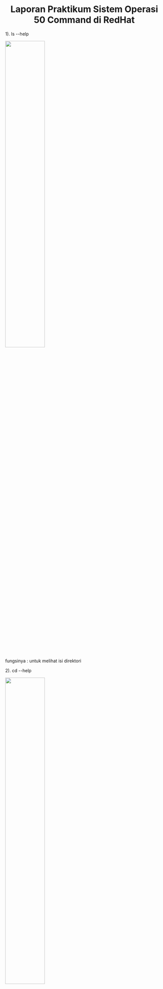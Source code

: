 <div style="text-align: center;">
    <h1> Laporan Praktikum Sistem Operasi 50 Command di RedHat </h1>
</div>

1). ls --help

<img src="https://github.com/Naylavira/Praktikum-Sistem-Operasi-Nayla/assets/151722965/10794f5e-ed0d-4833-bc51-61e6b2bb85de)" width=50% height=50%>

fungsinya : untuk melihat isi direktori

2). cd --help

<img src="https://github.com/Naylavira/Praktikum-Sistem-Operasi-Nayla/assets/151722965/bd7257f0-24cd-4b74-bd0e-8d496aac2df2" width=50% height=50%>

fungsinya : untuk berpindah direktori

3). pwd --help

<img src="https://github.com/Naylavira/Praktikum-Sistem-Operasi-Nayla/assets/151722965/8dae5466-ac67-4d7f-8331-4990e12f5565" width=50% height=50%>

fungsinya : untuk menampilkan direktori kerja saat ini

4). mkdir --help

<img src="https://github.com/Naylavira/Praktikum-Sistem-Operasi-Nayla/assets/151722965/3829d46b-dc13-4c1e-8671-9adc65cee636" width=50% height=50%>

fungsinya : untuk membuat direktori baru

5). rmdir --help

<img src="https://github.com/Naylavira/Praktikum-Sistem-Operasi-Nayla/assets/151722965/6888e8fe-0f04-45dc-b9da-16767134b7b8" width=50% height=50%>

fungsinya : untuk menghapus direktori kosong

6). touch --help

<img src="https://github.com/Naylavira/Praktikum-Sistem-Operasi-Nayla/assets/151722965/edb268d1-1fa2-4334-87d1-83ec770b86f9" width=50% height=50%>

fungsinya : untuk membuat file kosong  

7). cp --help

<img src="https://github.com/Naylavira/Praktikum-Sistem-Operasi-Nayla/assets/151722965/6848b8d9-9118-4fef-b2a9-f1be0df012f0" width=50% height=50%> 

fungsinya : untuk menyalin file atau direktori

8). mv --help

<img src="https://github.com/Naylavira/Praktikum-Sistem-Operasi-Nayla/assets/151722965/ed4b3597-6fae-4aea-abbe-eb849bdbd38d" width=50% height=50%>

fungsinya : untuk memindahkan atau mengganti nama file atau direktori

9). rm --help

<img src="https://github.com/Naylavira/Praktikum-Sistem-Operasi-Nayla/assets/151722965/54fecea8-519b-4591-a501-9a1bcf9c89a4" width=50% height=50%>

fungsinya :  untuk menghapus file atau direktori

10). cat --help

<img src="https://github.com/Naylavira/Praktikum-Sistem-Operasi-Nayla/assets/151722965/777cbf88-5191-481c-9552-5ae929c6e4c9" width=50% height=50%>

fungsinya : untuk menampilkan isi file

11). grep --help

<img src="https://github.com/Naylavira/Praktikum-Sistem-Operasi-Nayla/assets/151722965/a186cfc7-5ca1-46f7-ac56-363bd237aa89" width=50% height=50%>

fungsinya : untuk mencari pola dalam file teks

12). chmod --help

<img src="https://github.com/Naylavira/Praktikum-Sistem-Operasi-Nayla/assets/151722965/55f1acce-5e30-4c4f-80d1-63e57b59eaa3" width=50% height=50%>

fungsinya :  untuk mengubah izin file atau direktori

13). chown --help

<img src="https://github.com/Naylavira/Praktikum-Sistem-Operasi-Nayla/assets/151722965/a5fbfaf0-234b-4853-8806-253dbe7c61fc" width=50% height=50%>

fungsinya : untuk mengubah kepemilikan file atau direktori

14). ps --help

<img src="https://github.com/Naylavira/Praktikum-Sistem-Operasi-Nayla/assets/151722965/7a3ec37f-dbe2-43e9-83f2-15e4fafb8ecb" width=50% height=50%>

fungsinya : untuk menampilkan daftar proses

15). kill --help

<img src="https://github.com/Naylavira/Praktikum-Sistem-Operasi-Nayla/assets/151722965/5f36d08f-58db-4f02-b773-8b5787473768" width=50% height=50%>

fungsinya : untuk menghentikan proses 

16). top --help

<img src="https://github.com/Naylavira/Praktikum-Sistem-Operasi-Nayla/assets/151722965/5f4445b2-5eeb-4305-9f52-6088084f12bc" width=50% height=50%> 

fungsinya : untuk menampilkan penggunaan sumber daya sistem

17). df --help

<img src="https://github.com/Naylavira/Praktikum-Sistem-Operasi-Nayla/assets/151722965/3cb07908-e822-4b24-ade0-30d712cb6859" width=50% height=50%>

fungsinya : untuk menampilkan penggunaan ruang disk

18). du --help

<img src="https://github.com/Naylavira/Praktikum-Sistem-Operasi-Nayla/assets/151722965/51542e3c-2a26-4b49-bf43-faa15a711fde" width=50% height=50%>

fungsinya : untuk menampilkan penggunaan ruang direktori

19). tar --help

<img src="https://github.com/Naylavira/Praktikum-Sistem-Operasi-Nayla/assets/151722965/fc318316-58da-4f1e-b894-c2d252c6db2c" width=50% height=50%>

fungsinya : untuk mengarsipkan file

20). gzip --help

<img src="https://github.com/Naylavira/Praktikum-Sistem-Operasi-Nayla/assets/151722965/0753043d-417a-4667-af0c-f4cc8596385a" width=50% height=50%>

fungsinya : untuk mengompresi file

21). gunzip --help

<img src="https://github.com/Naylavira/Praktikum-Sistem-Operasi-Nayla/assets/151722965/128a22c4-fcd2-4c99-879b-b6dca5682c09" width=50% height=50%> 

fungsinya : untuk men-dekompresi file yang dikompresi dengan gzip

22). find --help

<img src="https://github.com/Naylavira/Praktikum-Sistem-Operasi-Nayla/assets/151722965/f9b7debf-60c5-4564-a113-23136c38c56b" width=50% height=50%>

fungsinya : untuk mencari file dan direktori.

23). locate --help

<img src="https://github.com/Naylavira/Praktikum-Sistem-Operasi-Nayla/assets/151722965/2415d102-40e1-4e68-a3dd-2280cd5edd49" width=50% height=50%>

fungsinya : untuk mencari file dengan nama tertentu

24). journalctl --help

<img src="https://github.com/Naylavira/Praktikum-Sistem-Operasi-Nayla/assets/151722965/0ff78be8-cbb6-4558-93c6-b5419f00392f" width=50% height=50%> 

fungsinya : untuk melihat log sistem

25). systemctl --help

<img src="https://github.com/Naylavira/Praktikum-Sistem-Operasi-Nayla/assets/151722965/0c80ebed-a925-4b56-b12c-a1c8cc4660c0" width=50% height=50%>

fungsinya : untuk mengontrol layanan sistem

26). yum --help

<img src="https://github.com/Naylavira/Praktikum-Sistem-Operasi-Nayla/assets/151722965/1774febc-31de-41aa-8f85-4e38ecca328c" width=50% height=50%>

fungsinya : untuk menginstal, menghapus, dan mengelola paket perangkat lunak

27). firewall-cmd --help

<img src="https://github.com/Naylavira/Praktikum-Sistem-Operasi-Nayla/assets/151722965/8f4d8061-9f40-4688-9db4-6e6f5b515250" width=50% height=50%>

fungsinya : mengkonfigurasi pengaturan firewall

28). ifconfig --help

<img src="https://github.com/Naylavira/Praktikum-Sistem-Operasi-Nayla/assets/151722965/bfe2b228-1434-4530-92fa-ab0ce3a36ee8" width=50% height=50%> 

fungsinya : menampilkan informasi antarmuka jaringan (tidak digunakan lagi, digantikan dengan perintah ip)

29). ip --help

<img src="https://github.com/Naylavira/Praktikum-Sistem-Operasi-Nayla/assets/151722965/7aa41f33-6384-4a11-835f-f845e45d2034" width=50% height=50%>

fungsinya : mengkonfigurasi antarmuka dan perutean jaringan

30). ping --help

<img src="https://github.com/Naylavira/Praktikum-Sistem-Operasi-Nayla/assets/151722965/7475b65d-cf42-4675-9b0f-b3de20dbb9cf" width=50% height=50%>

fungsinya : menguji konektivitas jaringan

31). ssh --help

<img src="https://github.com/Naylavira/Praktikum-Sistem-Operasi-Nayla/assets/151722965/2b1f05e1-f328-499f-95a2-5b9dd1d5bfdd" width=50% height=50%> 

fungsinya : menghubungkan ke sistem jarak jauh dengan aman

32). scp --help

<img src="https://github.com/Naylavira/Praktikum-Sistem-Operasi-Nayla/assets/151722965/a23685a3-cad7-43a8-86bc-7ce6ae367afa" width=50% height=50%>

fungsinya : menyalin file antar host dengan aman

33). wget --help

<img src="https://github.com/Naylavira/Praktikum-Sistem-Operasi-Nayla/assets/151722965/89fabb4b-a0ba-47bf-a986-836ebd278dcc" width=50% height=50%>

fungsinya : mengunduh file dari web

34). curl --help

<img src="https://github.com/Naylavira/Praktikum-Sistem-Operasi-Nayla/assets/151722965/c50a57b4-e67e-47fa-9443-cd5aa55fe438" width=50% height=50%>

fungsinya : mentransfer data dari atau ke server

35). crontab --help

<img src="https://github.com/Naylavira/Praktikum-Sistem-Operasi-Nayla/assets/151722965/f20d476a-f571-493c-8aea-6429558f4992" width=50% height=50%>

fungsinya : menjadwalkan tugas untuk dijalankan secara berkala

36). useradd --help

<img src="https://github.com/Naylavira/Praktikum-Sistem-Operasi-Nayla/assets/151722965/96719e65-e026-4799-94c8-6cbf59a363f7" width=50% height=50%>

fungsinya : menambahkan pengguna baru

37). userdel --help

<img src="https://github.com/Naylavira/Praktikum-Sistem-Operasi-Nayla/assets/151722965/f4c0f117-bb41-414c-9a5d-500cd1227c64" width=50% height=50%> 

fungsinya : menghapus pengguna

38). passwd --help

<img src="https://github.com/Naylavira/Praktikum-Sistem-Operasi-Nayla/assets/151722965/ae1361d1-48a6-49dc-a3ca-eed0556b9f7b" width=50% height=50%>

fungsinya : mengubah kata sandi pengguna

39). sudo --help

<img src="https://github.com/Naylavira/Praktikum-Sistem-Operasi-Nayla/assets/151722965/da07275f-002a-4b34-b058-33212756cc3d" width=50% height=50%>

fungsinya : menjalankan perintah dengan hak pengguna

40). su --help

<img src="https://github.com/Naylavira/Praktikum-Sistem-Operasi-Nayla/assets/151722965/66d986a1-e75f-4bbc-898a-b6a3fd03eecf" width=50% height=50%> 

fungsinya : mengganti akun pengguna

41). history --help

<img src="https://github.com/Naylavira/Praktikum-Sistem-Operasi-Nayla/assets/151722965/4a31a0b2-e987-4d7e-a54a-c444b160baaf" width=50% height=50%>

fungsinya : menampilkan riwayat perintah

42). date --help

<img src="https://github.com/Naylavira/Praktikum-Sistem-Operasi-Nayla/assets/151722965/8fe69d5c-7f8d-4dde-9ac0-a2e148f51a3e" width=50% height=50%>

fungsinya : menampilkan tanggal dan waktu saat ini

43). date --help

<img src="" width=50% height=50%>

fungsinya : menampilkan tanggal dan waktu saat ini

44). date --help

<img src="" width=50% height=50%>

fungsinya : menampilkan tanggal dan waktu saat ini

45). date --help

<img src="" width=50% height=50%>

fungsinya : menampilkan tanggal dan waktu saat ini


46). date --help

<img src="https://github.com/Naylavira/Praktikum-Sistem-Operasi-Nayla/assets/151722965/8fe69d5c-7f8d-4dde-9ac0-a2e148f51a3e" width=50% height=50%>

fungsinya : menampilkan tanggal dan waktu saat ini

47). date --help

<img src="" width=50% height=50%>

fungsinya : menampilkan tanggal dan waktu saat ini

48). date --help

<img src="" width=50% height=50%>

fungsinya : menampilkan tanggal dan waktu saat ini

49). date --help

<img src="" width=50% height=50%>

fungsinya : menampilkan tanggal dan waktu saat ini

50). date --help

<img src="" width=50% height=50%>

fungsinya : menampilkan tanggal dan waktu saat ini

















